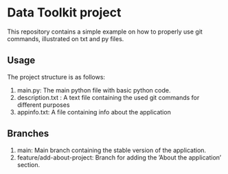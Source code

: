 
# Data Toolkit project

This repository contains a simple example on how to properly use git commands,
illustrated on txt and py files.

## Usage 

The project structure is as follows:
1. main.py:  The main python file with basic python code.
2. description.txt :  A text file containing the used git commands for different purposes
3. appinfo.txt: A file containing info about the application

## Branches

1. main:  Main branch containing the stable version of the application.
2. feature/add-about-project:  Branch for adding the ’About the application’ section.